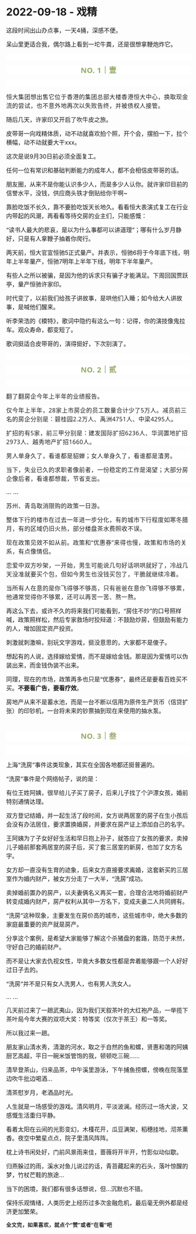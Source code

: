 # 2022-09-18 - 戏精

<p style="visibility: visible;"><span style="font-size: 16px; visibility: visible;">这段时间出山办点事，一天4捅，深感不便。</span></p><p style="visibility: visible;"><span style="font-size: 16px; visibility: visible;">呆山里更适合我，偶尔路上看到一坨牛粪，还是很想拿鞭炮炸它。</span></p><p style="outline: 0px;max-width: 100%;color: rgb(34, 34, 34);font-family: system-ui, -apple-system, BlinkMacSystemFont, &quot;Helvetica Neue&quot;, &quot;PingFang SC&quot;, &quot;Hiragino Sans GB&quot;, &quot;Microsoft YaHei UI&quot;, &quot;Microsoft YaHei&quot;, Arial, sans-serif;letter-spacing: 0.544px;white-space: normal;background-color: rgb(255, 255, 255);visibility: visible;box-sizing: border-box !important;overflow-wrap: break-word !important;"><br style="visibility: visible;"></p><p style="outline: 0px;max-width: 100%;color: rgb(34, 34, 34);letter-spacing: 0.544px;white-space: normal;font-family: -apple-system-font, system-ui, &quot;Helvetica Neue&quot;, &quot;PingFang SC&quot;, &quot;Hiragino Sans GB&quot;, &quot;Microsoft YaHei UI&quot;, &quot;Microsoft YaHei&quot;, Arial, sans-serif;background-color: rgb(255, 255, 255);text-align: center;visibility: visible;box-sizing: border-box !important;overflow-wrap: break-word !important;"><span style="outline: 0px;max-width: 100%;font-weight: bold;line-height: 25px;color: rgb(149, 169, 103);font-size: 20px;visibility: visible;box-sizing: border-box !important;overflow-wrap: break-word !important;">NO. 1｜壹</span></p><p style="outline: 0px;max-width: 100%;color: rgb(34, 34, 34);letter-spacing: 0.544px;white-space: normal;font-family: -apple-system-font, system-ui, &quot;Helvetica Neue&quot;, &quot;PingFang SC&quot;, &quot;Hiragino Sans GB&quot;, &quot;Microsoft YaHei UI&quot;, &quot;Microsoft YaHei&quot;, Arial, sans-serif;background-color: rgb(255, 255, 255);text-align: center;visibility: visible;box-sizing: border-box !important;overflow-wrap: break-word !important;"><br style="visibility: visible;"></p><p style="outline: 0px;max-width: 100%;color: rgb(34, 34, 34);font-family: system-ui, -apple-system, BlinkMacSystemFont, &quot;Helvetica Neue&quot;, &quot;PingFang SC&quot;, &quot;Hiragino Sans GB&quot;, &quot;Microsoft YaHei UI&quot;, &quot;Microsoft YaHei&quot;, Arial, sans-serif;letter-spacing: 0.544px;white-space: normal;background-color: rgb(255, 255, 255);visibility: visible;box-sizing: border-box !important;overflow-wrap: break-word !important;"><span style="font-size: 16px; visibility: visible;">恒大集团想出售它位于香港的集团总部大楼香港恒大中心，换取现金流的尝试，也不意外地再次以失败告终，并被债权人接管。</span></p><p style="visibility: visible;"><span style="font-size: 16px; visibility: visible;">随后几天，许家印又开启了吹牛皮之旅。</span></p><p style="visibility: visible;"><span style="font-size: 16px; visibility: visible;">皮带哥一向戏精体质，动不动就喜欢拍个照，开个会，摆拍一下，拉个横幅，动不动就要大干xxx。</span></p><p style="visibility: visible;"><span style="font-size: 16px; visibility: visible;">这次是说9月30日前必须全面复工。</span></p><p style="visibility: visible;"><span style="font-size: 16px; visibility: visible;">任何一位有常识和基础判断能力的成年人，都不会相信皮带哥的话。<br style="visibility: visible;"></span></p><p style="visibility: visible;"><span style="font-size: 16px; visibility: visible;">朋友圈，从来不是你能认识多少人，而是多少人认你。就许家印目前的信誉水平，没钱，供应商头铁才倒贴给你干啊~</span></p><p style="visibility: visible;"><span style="font-size: 16px; visibility: visible;">靠脸吃饭不长久，靠不要脸吃饭天长地久。看看恒大表演式复工在行业内带起的风潮，再看看等待交房的业主们，只能感慨：</span></p><p style="visibility: visible;"><span style="font-size: 16px; visibility: visible;">“读书人最大的悲哀，是以为什么事都可以讲道理”；哪有什么岁月静好，只是有人拿鞭子抽着你爬行。</span></p><p style="visibility: visible;"><span style="font-size: 16px; visibility: visible;">两天前，恒大官宣恒驰5正式量产。并表示，恒驰6将于今年底下线，明年上半年量产，恒驰7明年上半年下线，明年下半年量产。</span></p><p style="visibility: visible;"><span style="font-size: 16px; visibility: visible;">有些人之所以被骗，是因为他的诉求只有骗子才能满足。下周回国贾跃亭，量产恒驰许家印。<br style="visibility: visible;"></span></p><p style="visibility: visible;"><span style="font-size: 16px; visibility: visible;">时代变了，以前我们给孩子讲故事，是哄他们入睡；如今给大人讲故事，是喊他们醒来。</span></p><p style="visibility: visible;"><span style="font-size: 16px; visibility: visible;">听李荣浩的《模特》，歌词中隐约有这么一句：记得，你的演技像鬼拉车。观众寿命，都变短了。</span></p><p style="visibility: visible;"><span style="font-size: 16px; visibility: visible;">歌词挺适合皮带哥的，演得挺好，下次别演了。</span></p><p style="outline: 0px;max-width: 100%;color: rgb(34, 34, 34);font-family: system-ui, -apple-system, BlinkMacSystemFont, &quot;Helvetica Neue&quot;, &quot;PingFang SC&quot;, &quot;Hiragino Sans GB&quot;, &quot;Microsoft YaHei UI&quot;, &quot;Microsoft YaHei&quot;, Arial, sans-serif;letter-spacing: 0.544px;white-space: normal;background-color: rgb(255, 255, 255);visibility: visible;box-sizing: border-box !important;overflow-wrap: break-word !important;"><br></p><p style="outline: 0px;max-width: 100%;color: rgb(34, 34, 34);letter-spacing: 0.544px;white-space: normal;font-family: -apple-system-font, system-ui, &quot;Helvetica Neue&quot;, &quot;PingFang SC&quot;, &quot;Hiragino Sans GB&quot;, &quot;Microsoft YaHei UI&quot;, &quot;Microsoft YaHei&quot;, Arial, sans-serif;background-color: rgb(255, 255, 255);text-align: center;visibility: visible;box-sizing: border-box !important;overflow-wrap: break-word !important;"><span style="outline: 0px;max-width: 100%;font-weight: bold;line-height: 25px;color: rgb(149, 169, 103);font-size: 20px;visibility: visible;box-sizing: border-box !important;overflow-wrap: break-word !important;">NO. 2｜贰</span></p><p style="outline: 0px;max-width: 100%;color: rgb(34, 34, 34);letter-spacing: 0.544px;white-space: normal;font-family: -apple-system-font, system-ui, &quot;Helvetica Neue&quot;, &quot;PingFang SC&quot;, &quot;Hiragino Sans GB&quot;, &quot;Microsoft YaHei UI&quot;, &quot;Microsoft YaHei&quot;, Arial, sans-serif;background-color: rgb(255, 255, 255);text-align: center;visibility: visible;box-sizing: border-box !important;overflow-wrap: break-word !important;"><br style="outline: 0px;max-width: 100%;visibility: visible;box-sizing: border-box !important;overflow-wrap: break-word !important;"></p><p style="outline: 0px;max-width: 100%;color: rgb(34, 34, 34);font-family: system-ui, -apple-system, BlinkMacSystemFont, &quot;Helvetica Neue&quot;, &quot;PingFang SC&quot;, &quot;Hiragino Sans GB&quot;, &quot;Microsoft YaHei UI&quot;, &quot;Microsoft YaHei&quot;, Arial, sans-serif;letter-spacing: 0.544px;white-space: normal;background-color: rgb(255, 255, 255);visibility: visible;box-sizing: border-box !important;overflow-wrap: break-word !important;"><span style="font-size: 16px;">翻了翻房企今年上半年的业绩报告。</span></p><p style="outline: 0px;max-width: 100%;color: rgb(34, 34, 34);font-family: system-ui, -apple-system, BlinkMacSystemFont, &quot;Helvetica Neue&quot;, &quot;PingFang SC&quot;, &quot;Hiragino Sans GB&quot;, &quot;Microsoft YaHei UI&quot;, &quot;Microsoft YaHei&quot;, Arial, sans-serif;letter-spacing: 0.544px;white-space: normal;background-color: rgb(255, 255, 255);visibility: visible;box-sizing: border-box !important;overflow-wrap: break-word !important;"><span style="font-size: 16px;">仅今年上半年，28家上市房企的员工数量合计少了5万人。减员前三名的房企分别是：碧桂园2.2万人、禹洲4751人、<span style="color: rgb(34, 34, 34);font-family: system-ui, -apple-system, BlinkMacSystemFont, &quot;Helvetica Neue&quot;, &quot;PingFang SC&quot;, &quot;Hiragino Sans GB&quot;, &quot;Microsoft YaHei UI&quot;, &quot;Microsoft YaHei&quot;, Arial, sans-serif;letter-spacing: 0.544px;background-color: rgb(255, 255, 255);">中梁4295人。</span></span></p><p style="outline: 0px;max-width: 100%;color: rgb(34, 34, 34);font-family: system-ui, -apple-system, BlinkMacSystemFont, &quot;Helvetica Neue&quot;, &quot;PingFang SC&quot;, &quot;Hiragino Sans GB&quot;, &quot;Microsoft YaHei UI&quot;, &quot;Microsoft YaHei&quot;, Arial, sans-serif;letter-spacing: 0.544px;white-space: normal;background-color: rgb(255, 255, 255);visibility: visible;box-sizing: border-box !important;overflow-wrap: break-word !important;"><span style="color: rgb(34, 34, 34);font-family: system-ui, -apple-system, BlinkMacSystemFont, &quot;Helvetica Neue&quot;, &quot;PingFang SC&quot;, &quot;Hiragino Sans GB&quot;, &quot;Microsoft YaHei UI&quot;, &quot;Microsoft YaHei&quot;, Arial, sans-serif;font-size: 16px;letter-spacing: 0.544px;background-color: rgb(255, 255, 255);">扩招的有5家，前三甲分别是：建发国际扩招6236人、华润置地扩招2973人、越秀地产扩招1660人。<br></span></p><p style="outline: 0px;max-width: 100%;color: rgb(34, 34, 34);font-family: system-ui, -apple-system, BlinkMacSystemFont, &quot;Helvetica Neue&quot;, &quot;PingFang SC&quot;, &quot;Hiragino Sans GB&quot;, &quot;Microsoft YaHei UI&quot;, &quot;Microsoft YaHei&quot;, Arial, sans-serif;letter-spacing: 0.544px;white-space: normal;background-color: rgb(255, 255, 255);visibility: visible;box-sizing: border-box !important;overflow-wrap: break-word !important;"><span style="font-size: 16px;">男人单身久了，看谁都是貂蝉；女人单身久了，看谁都是渣男。</span><br style="outline: 0px;max-width: 100%;visibility: visible;box-sizing: border-box !important;overflow-wrap: break-word !important;"></p><p style="outline: 0px;max-width: 100%;color: rgb(34, 34, 34);font-family: system-ui, -apple-system, BlinkMacSystemFont, &quot;Helvetica Neue&quot;, &quot;PingFang SC&quot;, &quot;Hiragino Sans GB&quot;, &quot;Microsoft YaHei UI&quot;, &quot;Microsoft YaHei&quot;, Arial, sans-serif;letter-spacing: 0.544px;white-space: normal;background-color: rgb(255, 255, 255);visibility: visible;box-sizing: border-box !important;overflow-wrap: break-word !important;"><span style="font-size: 16px;">当下，失业已久的求职者像前者，一份稳定的工作是渴望；大部分房企像后者，看谁都想裁，节省支出。</span></p><p style="outline: 0px;max-width: 100%;color: rgb(34, 34, 34);font-family: system-ui, -apple-system, BlinkMacSystemFont, &quot;Helvetica Neue&quot;, &quot;PingFang SC&quot;, &quot;Hiragino Sans GB&quot;, &quot;Microsoft YaHei UI&quot;, &quot;Microsoft YaHei&quot;, Arial, sans-serif;letter-spacing: 0.544px;white-space: normal;background-color: rgb(255, 255, 255);visibility: visible;box-sizing: border-box !important;overflow-wrap: break-word !important;"><span style="font-size: 16px;">... ...</span></p><p style="outline: 0px;max-width: 100%;color: rgb(34, 34, 34);font-family: system-ui, -apple-system, BlinkMacSystemFont, &quot;Helvetica Neue&quot;, &quot;PingFang SC&quot;, &quot;Hiragino Sans GB&quot;, &quot;Microsoft YaHei UI&quot;, &quot;Microsoft YaHei&quot;, Arial, sans-serif;letter-spacing: 0.544px;white-space: normal;background-color: rgb(255, 255, 255);visibility: visible;box-sizing: border-box !important;overflow-wrap: break-word !important;"><span style="font-size: 16px;">苏州、青岛取消限购的政策一日游。<br></span></p><p style="outline: 0px;max-width: 100%;color: rgb(34, 34, 34);font-family: system-ui, -apple-system, BlinkMacSystemFont, &quot;Helvetica Neue&quot;, &quot;PingFang SC&quot;, &quot;Hiragino Sans GB&quot;, &quot;Microsoft YaHei UI&quot;, &quot;Microsoft YaHei&quot;, Arial, sans-serif;letter-spacing: 0.544px;white-space: normal;background-color: rgb(255, 255, 255);visibility: visible;box-sizing: border-box !important;overflow-wrap: break-word !important;"><span style="font-size: 16px;">整体下行的楼市在过去一年进一步分化，有的城市下行程度如寒冬腊月，有的区域仍旧火热，部分楼盘茶水费照收不误。</span></p><p style="outline: 0px;max-width: 100%;color: rgb(34, 34, 34);font-family: system-ui, -apple-system, BlinkMacSystemFont, &quot;Helvetica Neue&quot;, &quot;PingFang SC&quot;, &quot;Hiragino Sans GB&quot;, &quot;Microsoft YaHei UI&quot;, &quot;Microsoft YaHei&quot;, Arial, sans-serif;letter-spacing: 0.544px;white-space: normal;background-color: rgb(255, 255, 255);visibility: visible;box-sizing: border-box !important;overflow-wrap: break-word !important;"><span style="font-size: 16px;">现在政策见效不如从前。政策和“优惠券”来得也慢，政策和市场的关系，有点像情侣。</span></p><p style="outline: 0px;max-width: 100%;color: rgb(34, 34, 34);font-family: system-ui, -apple-system, BlinkMacSystemFont, &quot;Helvetica Neue&quot;, &quot;PingFang SC&quot;, &quot;Hiragino Sans GB&quot;, &quot;Microsoft YaHei UI&quot;, &quot;Microsoft YaHei&quot;, Arial, sans-serif;letter-spacing: 0.544px;white-space: normal;background-color: rgb(255, 255, 255);visibility: visible;box-sizing: border-box !important;overflow-wrap: break-word !important;"><span style="font-size: 16px;">恋爱中双方吵架，一开始，男生可能说几句好话哄哄就好了，冷战几天没准就要买个包，但如今男生也没钱买包了，干脆就继续冷着。</span></p><p style="outline: 0px;max-width: 100%;color: rgb(34, 34, 34);font-family: system-ui, -apple-system, BlinkMacSystemFont, &quot;Helvetica Neue&quot;, &quot;PingFang SC&quot;, &quot;Hiragino Sans GB&quot;, &quot;Microsoft YaHei UI&quot;, &quot;Microsoft YaHei&quot;, Arial, sans-serif;letter-spacing: 0.544px;white-space: normal;background-color: rgb(255, 255, 255);visibility: visible;box-sizing: border-box !important;overflow-wrap: break-word !important;"><span style="font-size: 16px;">当所有人在意的是你飞得够不够高，只有爸爸在意你飞得够不够累，他通常觉得你不够累，<span style="letter-spacing: 0.544px;">还可以再苦一苦、熬一熬。</span></span></p><p><span style="font-size: 16px;">再这么下去，或许不久的将来我们可能看到，“房住不炒”的口号照样喊，政策照样松，然后专家救场时狡辩道：不鼓励炒房，但鼓励有能力的人，增加固定资产投资。</span></p><p><span style="font-size: 16px;">刺激就刺激嘛，别玩文字游戏，挺没意思的，大家都不是傻子。</span></p><p><span style="font-size: 16px;">想起有的人说，选择嫁给爱情，而不是嫁给金钱。</span><span style="font-size: 16px;">那是</span><span style="font-size: 16px;">因为爱情可以伪装出来，而金钱伪装不</span><span style="font-size: 16px;">出来。</span></p><p><span style="font-size: 16px;">同理，</span><span style="font-size: 16px;">现</span><span style="font-size: 16px;">在的市场，政策再多也只是“优惠券”，最终还是要看百姓买不买。<strong>不要看广告，要看疗效</strong>。</span></p><p><span style="font-size: 16px;">房地产从来不是蓄水池，而是一台不断以信用为原件生产货币（信贷扩张）的印钞机，一台将未来的钞票抽到现在来使用的抽水泵。</span></p><p><br></p><p style="outline: 0px;max-width: 100%;color: rgb(34, 34, 34);letter-spacing: 0.544px;white-space: normal;font-family: -apple-system-font, system-ui, &quot;Helvetica Neue&quot;, &quot;PingFang SC&quot;, &quot;Hiragino Sans GB&quot;, &quot;Microsoft YaHei UI&quot;, &quot;Microsoft YaHei&quot;, Arial, sans-serif;background-color: rgb(255, 255, 255);text-align: center;visibility: visible;box-sizing: border-box !important;overflow-wrap: break-word !important;"><span style="outline: 0px;max-width: 100%;font-weight: bold;line-height: 25px;color: rgb(149, 169, 103);font-size: 20px;visibility: visible;box-sizing: border-box !important;overflow-wrap: break-word !important;">NO. 3｜叁</span></p><p style="outline: 0px;max-width: 100%;color: rgb(34, 34, 34);letter-spacing: 0.544px;white-space: normal;font-family: -apple-system-font, system-ui, &quot;Helvetica Neue&quot;, &quot;PingFang SC&quot;, &quot;Hiragino Sans GB&quot;, &quot;Microsoft YaHei UI&quot;, &quot;Microsoft YaHei&quot;, Arial, sans-serif;background-color: rgb(255, 255, 255);text-align: center;visibility: visible;box-sizing: border-box !important;overflow-wrap: break-word !important;"><span style="outline: 0px;max-width: 100%;font-weight: bold;line-height: 25px;color: rgb(149, 169, 103);font-size: 20px;visibility: visible;box-sizing: border-box !important;overflow-wrap: break-word !important;"><br></span></p><p><span style="font-size: 16px;">上海“洗房”事件这类现象，其实在全国各地都还挺普遍的。</span><br></p><p><span style="font-size: 16px;">“洗房”事件是个网络帖子，说的是：</span></p><p><span style="font-size: 16px;">有位王姓阿姨，很早给儿子买了房子，后来儿子找了个沪漂女孩，婚前特别通情达理。</span><br></p><p><span style="font-size: 16px;">双方登记结婚，并一起生活了段时间，女方说两居室的房子在生小孩后会没有办法居住，要求置换婚房，并要求在房产证上添加自己的名字。<br></span></p><p><span style="font-size: 16px;">王阿姨为了子女好好生活和早日抱上孙子，就答应了女孩的要求，卖掉儿子婚前那套两居室的房子后，买了套三居室的新房，也加了女方名字。<br></span></p><p><span style="font-size: 16px;">女方却一直没有生育的迹象，后来女方直接要求离婚，这套新买的三居室作为婚内财产，被女方分走了一大半，“洗房”成功。<br></span></p><p><span style="font-size: 16px;">卖掉婚前置办的房产，以夫妻俩名义再买一套，合理合法地将婚前财产转变成婚内财产，房产权利从其中一方名下，变成夫妻二人共同拥有。</span><br></p><p><span style="font-size: 16px;">“洗房”这种现象，主要发生在房价高的城市，这些城市中，绝大多数的家庭最重要的资产就是房产。</span></p><p><span style="font-size: 16px;">分享这个案例，是希望大家能够了解这个杀猪盘的套路，防范于未然，守好自己的婚前财产。<br></span></p><p><span style="font-size: 16px;">而不是让大家去仇视女性，毕竟大多数女性都是奔着能够跟一个人好好过日子去的。</span></p><p><span style="font-size: 16px;">“洗房”并不是只有女人洗男人，也有男人洗女人。</span></p><p><span style="font-size: 16px;">... ...</span></p><p><span style="font-size: 16px;">几天前过来了一趟武夷山，因为我们天叙茶叶的大红袍产品，一举揽下茶叶局今年大赛的双项大奖：特等奖（仅次于茶王）和一等奖。</span></p><p><span style="font-size: 16px;">所以我过来一趟。</span></p><p><span style="font-size: 16px;">朋友家山清水秀，清澈的河水，取之于自然的鱼和螺，贤惠和蔼的阿姨厨艺高超，平日一碗米饭管饱的我，顿顿吃三碗......</span></p><p><span style="font-size: 16px;">清早登茶山，归来品茶，中午溪里游泳，下午捕鱼捞螺，傍晚在院落里边吹牛批边喝酒...</span></p><p><span style="font-size: 16px;"><span style="font-size: 16px;">清茶慰岁月，老酒品时光。</span></span></p><p><span style="font-size: 16px;">人生就是一场感受的游戏。清风明月，平淡波澜。经历过一场大波，又感慨生活重归平静。</span></p><p><span style="font-size: 16px;">看着太阳在云间的光影变幻，木槿花开，瓜豆满架，稻穗挂地，沏茶薰香。</span><span style="font-size: 16px;">夜空中繁星点点，院子里清风阵阵。</span></p><p><span style="font-size: 16px;"></span><span style="font-size: 16px;">枕上诗书闲处好，门前风景雨来佳，</span><span style="font-size: 16px;">蔷薇将开半开，竹影似动似歇。</span></p><p><span style="font-size: 16px;">归燕躲过的雨，溪水对鱼儿说过的话，青苔藏起来的石头，落叶惊醒的梦，竹杖芒鞋的旅途...</span></p><p><span style="font-size: 16px;">当下的困境，我们都有很多话想说，但...沉默也不错。</span></p><p><span style="font-size: 16px;">保持乐观情绪，人类历史上经历过多次金融危机，最后毫无例外都是经济更加繁荣。</span></p><p><span style="font-size: 16px;"><strong style="outline: 0px;max-width: 100%;color: rgb(34, 34, 34);font-family: system-ui, -apple-system, BlinkMacSystemFont, &quot;Helvetica Neue&quot;, &quot;PingFang SC&quot;, &quot;Hiragino Sans GB&quot;, &quot;Microsoft YaHei UI&quot;, &quot;Microsoft YaHei&quot;, Arial, sans-serif;letter-spacing: 0.544px;white-space: normal;background-color: rgb(255, 255, 255);box-sizing: border-box !important;overflow-wrap: break-word !important;"><span style="outline: 0px;max-width: 100%;font-size: 14px;box-sizing: border-box !important;overflow-wrap: break-word !important;">全文完，如果喜欢，就点个“赞”或者“在看”吧</span></strong></span></p>